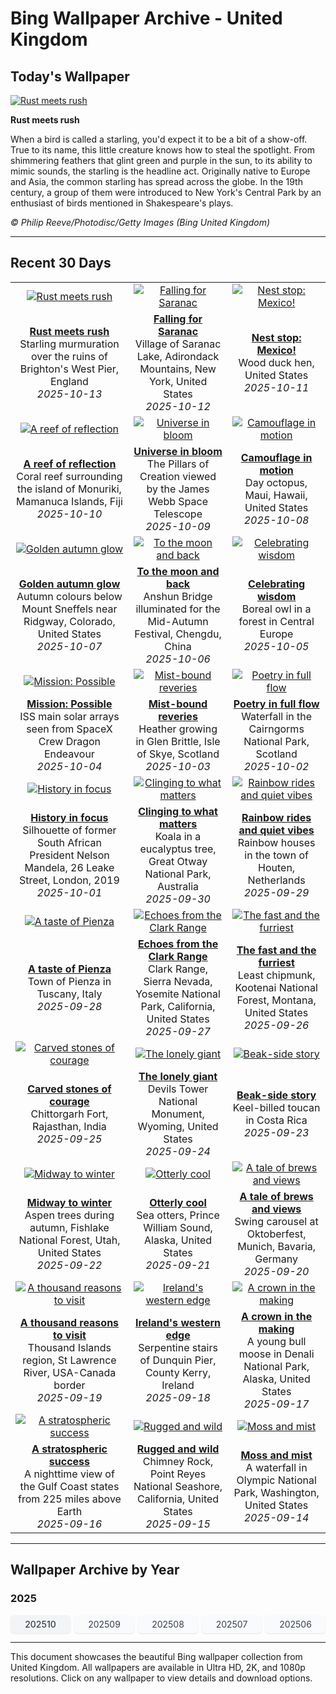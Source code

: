 # Bing Wallpaper Archive - United Kingdom

## Today's Wallpaper

[![Rust meets rush](https://www.bing.com/th?id=OHR.StarlingBrighton2025_EN-GB5939254897_UHD.jpg&pid=hp&w=2560)](https://bing.codexun.com/gb/detail/20251013)

**Rust meets rush**

When a bird is called a starling, you'd expect it to be a bit of a show-off. True to its name, this little creature knows how to steal the spotlight. From shimmering feathers that glint green and purple in the sun, to its ability to mimic sounds, the starling is the headline act. Originally native to Europe and Asia, the common starling has spread across the globe. In the 19th century, a group of them were introduced to New York's Central Park by an enthusiast of birds mentioned in Shakespeare's plays.

*© Philip Reeve/Photodisc/Getty Images (Bing United Kingdom)*

---

## Recent 30 Days

| | | |
|:---:|:---:|:---:|
| [![Rust meets rush](https://www.bing.com/th?id=OHR.StarlingBrighton2025_EN-GB5939254897_UHD.jpg&pid=hp&w=2560)](https://bing.codexun.com/gb/detail/20251013) | [![Falling for Saranac](https://www.bing.com/th?id=OHR.SaranacLake_EN-GB5589818058_UHD.jpg&pid=hp&w=2560)](https://bing.codexun.com/gb/detail/20251012) | [![Nest stop: Mexico!](https://www.bing.com/th?id=OHR.WoodDuckHen_EN-GB5445479640_UHD.jpg&pid=hp&w=2560)](https://bing.codexun.com/gb/detail/20251011) | 
| **[Rust meets rush](https://bing.codexun.com/gb/detail/20251013)**<br>Starling murmuration over the ruins of Brighton's West Pier, England<br>*2025-10-13* | **[Falling for Saranac](https://bing.codexun.com/gb/detail/20251012)**<br>Village of Saranac Lake, Adirondack Mountains, New York, United States<br>*2025-10-12* | **[Nest stop: Mexico!](https://bing.codexun.com/gb/detail/20251011)**<br>Wood duck hen, United States<br>*2025-10-11* | 
| [![A reef of reflection](https://www.bing.com/th?id=OHR.MonurikiFiji_EN-GB5307318194_UHD.jpg&pid=hp&w=2560)](https://bing.codexun.com/gb/detail/20251010) | [![Universe in bloom](https://www.bing.com/th?id=OHR.WebbPillars_EN-GB5169547738_UHD.jpg&pid=hp&w=2560)](https://bing.codexun.com/gb/detail/20251009) | [![Camouflage in motion](https://www.bing.com/th?id=OHR.OctopusCyanea_EN-GB5018105251_UHD.jpg&pid=hp&w=2560)](https://bing.codexun.com/gb/detail/20251008) | 
| **[A reef of reflection](https://bing.codexun.com/gb/detail/20251010)**<br>Coral reef surrounding the island of Monuriki, Mamanuca Islands, Fiji<br>*2025-10-10* | **[Universe in bloom](https://bing.codexun.com/gb/detail/20251009)**<br>The Pillars of Creation viewed by the James Webb Space Telescope<br>*2025-10-09* | **[Camouflage in motion](https://bing.codexun.com/gb/detail/20251008)**<br>Day octopus, Maui, Hawaii, United States<br>*2025-10-08* | 
| [![Golden autumn glow](https://www.bing.com/th?id=OHR.RidgwayAspens_EN-GB4884464302_UHD.jpg&pid=hp&w=2560)](https://bing.codexun.com/gb/detail/20251007) | [![To the moon and back](https://www.bing.com/th?id=OHR.AnshunBridge_EN-GB4728597345_UHD.jpg&pid=hp&w=2560)](https://bing.codexun.com/gb/detail/20251006) | [![Celebrating wisdom](https://www.bing.com/th?id=OHR.TeacherOwl_EN-GB4585864931_UHD.jpg&pid=hp&w=2560)](https://bing.codexun.com/gb/detail/20251005) | 
| **[Golden autumn glow](https://bing.codexun.com/gb/detail/20251007)**<br>Autumn colours below Mount Sneffels near Ridgway, Colorado, United States<br>*2025-10-07* | **[To the moon and back](https://bing.codexun.com/gb/detail/20251006)**<br>Anshun Bridge illuminated for the Mid-Autumn Festival, Chengdu, China<br>*2025-10-06* | **[Celebrating wisdom](https://bing.codexun.com/gb/detail/20251005)**<br>Boreal owl in a forest in Central Europe<br>*2025-10-05* | 
| [![Mission: Possible](https://www.bing.com/th?id=OHR.DragonEndeavour_EN-GB3820575849_UHD.jpg&pid=hp&w=2560)](https://bing.codexun.com/gb/detail/20251004) | [![Mist-bound reveries](https://www.bing.com/th?id=OHR.SkyeHeather_EN-GB3363939992_UHD.jpg&pid=hp&w=2560)](https://bing.codexun.com/gb/detail/20251003) | [![Poetry in full flow](https://www.bing.com/th?id=OHR.NationalPoetryDay2025_EN-GB3464467927_UHD.jpg&pid=hp&w=2560)](https://bing.codexun.com/gb/detail/20251002) | 
| **[Mission: Possible](https://bing.codexun.com/gb/detail/20251004)**<br>ISS main solar arrays seen from SpaceX Crew Dragon Endeavour<br>*2025-10-04* | **[Mist-bound reveries](https://bing.codexun.com/gb/detail/20251003)**<br>Heather growing in Glen Brittle, Isle of Skye, Scotland<br>*2025-10-03* | **[Poetry in full flow](https://bing.codexun.com/gb/detail/20251002)**<br>Waterfall in the Cairngorms National Park, Scotland<br>*2025-10-02* | 
| [![History in focus](https://www.bing.com/th?id=OHR.BlackMonthUK2025_EN-GB0715842244_UHD.jpg&pid=hp&w=2560)](https://bing.codexun.com/gb/detail/20251001) | [![Clinging to what matters](https://www.bing.com/th?id=OHR.EucalyptusKoala_EN-GB0256529335_UHD.jpg&pid=hp&w=2560)](https://bing.codexun.com/gb/detail/20250930) | [![Rainbow rides and quiet vibes](https://www.bing.com/th?id=OHR.HoutenHouses_EN-GB0083761278_UHD.jpg&pid=hp&w=2560)](https://bing.codexun.com/gb/detail/20250929) | 
| **[History in focus](https://bing.codexun.com/gb/detail/20251001)**<br>Silhouette of former South African President Nelson Mandela, 26 Leake Street, London, 2019<br>*2025-10-01* | **[Clinging to what matters](https://bing.codexun.com/gb/detail/20250930)**<br>Koala in a eucalyptus tree, Great Otway National Park, Australia<br>*2025-09-30* | **[Rainbow rides and quiet vibes](https://bing.codexun.com/gb/detail/20250929)**<br>Rainbow houses in the town of Houten, Netherlands<br>*2025-09-29* | 
| [![A taste of Pienza](https://www.bing.com/th?id=OHR.PienzaItaly_EN-GB9891059804_UHD.jpg&pid=hp&w=2560)](https://bing.codexun.com/gb/detail/20250928) | [![Echoes from the Clark Range](https://www.bing.com/th?id=OHR.YosemiteClark_EN-GB9745293465_UHD.jpg&pid=hp&w=2560)](https://bing.codexun.com/gb/detail/20250927) | [![The fast and the furriest](https://www.bing.com/th?id=OHR.AutumnChipmunk_EN-GB9058636428_UHD.jpg&pid=hp&w=2560)](https://bing.codexun.com/gb/detail/20250926) | 
| **[A taste of Pienza](https://bing.codexun.com/gb/detail/20250928)**<br>Town of Pienza in Tuscany, Italy<br>*2025-09-28* | **[Echoes from the Clark Range](https://bing.codexun.com/gb/detail/20250927)**<br>Clark Range, Sierra Nevada, Yosemite National Park, California, United States<br>*2025-09-27* | **[The fast and the furriest](https://bing.codexun.com/gb/detail/20250926)**<br>Least chipmunk, Kootenai National Forest, Montana, United States<br>*2025-09-26* | 
| [![Carved stones of courage](https://www.bing.com/th?id=OHR.FortChittorgarh_EN-GB8794173369_UHD.jpg&pid=hp&w=2560)](https://bing.codexun.com/gb/detail/20250925) | [![The lonely giant](https://www.bing.com/th?id=OHR.BearLodge_EN-GB8627501672_UHD.jpg&pid=hp&w=2560)](https://bing.codexun.com/gb/detail/20250924) | [![Beak-side story](https://www.bing.com/th?id=OHR.ToucanForest_EN-GB8333466039_UHD.jpg&pid=hp&w=2560)](https://bing.codexun.com/gb/detail/20250923) | 
| **[Carved stones of courage](https://bing.codexun.com/gb/detail/20250925)**<br>Chittorgarh Fort, Rajasthan, India<br>*2025-09-25* | **[The lonely giant](https://bing.codexun.com/gb/detail/20250924)**<br>Devils Tower National Monument, Wyoming, United States<br>*2025-09-24* | **[Beak-side story](https://bing.codexun.com/gb/detail/20250923)**<br>Keel-billed toucan in Costa Rica<br>*2025-09-23* | 
| [![Midway to winter](https://www.bing.com/th?id=OHR.AspenEquinox_EN-GB2838380564_UHD.jpg&pid=hp&w=2560)](https://bing.codexun.com/gb/detail/20250922) | [![Otterly cool](https://www.bing.com/th?id=OHR.IceOtters_EN-GB2135978576_UHD.jpg&pid=hp&w=2560)](https://bing.codexun.com/gb/detail/20250921) | [![A tale of brews and views](https://www.bing.com/th?id=OHR.OktoberfestSwing_EN-GB1846284671_UHD.jpg&pid=hp&w=2560)](https://bing.codexun.com/gb/detail/20250920) | 
| **[Midway to winter](https://bing.codexun.com/gb/detail/20250922)**<br>Aspen trees during autumn, Fishlake National Forest, Utah, United States<br>*2025-09-22* | **[Otterly cool](https://bing.codexun.com/gb/detail/20250921)**<br>Sea otters, Prince William Sound, Alaska, United States<br>*2025-09-21* | **[A tale of brews and views](https://bing.codexun.com/gb/detail/20250920)**<br>Swing carousel at Oktoberfest, Munich, Bavaria, Germany<br>*2025-09-20* | 
| [![A thousand reasons to visit](https://www.bing.com/th?id=OHR.ThousandIslands_EN-GB1501665871_UHD.jpg&pid=hp&w=2560)](https://bing.codexun.com/gb/detail/20250919) | [![Ireland's western edge](https://www.bing.com/th?id=OHR.DunquinIreland_EN-GB3162997633_UHD.jpg&pid=hp&w=2560)](https://bing.codexun.com/gb/detail/20250918) | [![A crown in the making](https://www.bing.com/th?id=OHR.YoungMoose_EN-GB3146356133_UHD.jpg&pid=hp&w=2560)](https://bing.codexun.com/gb/detail/20250917) | 
| **[A thousand reasons to visit](https://bing.codexun.com/gb/detail/20250919)**<br>Thousand Islands region, St Lawrence River, USA-Canada border<br>*2025-09-19* | **[Ireland's western edge](https://bing.codexun.com/gb/detail/20250918)**<br>Serpentine stairs of Dunquin Pier, County Kerry, Ireland<br>*2025-09-18* | **[A crown in the making](https://bing.codexun.com/gb/detail/20250917)**<br>A young bull moose in Denali National Park, Alaska, United States<br>*2025-09-17* | 
| [![A stratospheric success](https://www.bing.com/th?id=OHR.OzoneEarth_EN-GB2737742012_UHD.jpg&pid=hp&w=2560)](https://bing.codexun.com/gb/detail/20250916) | [![Rugged and wild](https://www.bing.com/th?id=OHR.PointReyesSeashore_EN-GB2522924402_UHD.jpg&pid=hp&w=2560)](https://bing.codexun.com/gb/detail/20250915) | [![Moss and mist](https://www.bing.com/th?id=OHR.HohWaterfall_EN-GB2323691969_UHD.jpg&pid=hp&w=2560)](https://bing.codexun.com/gb/detail/20250914) | 
| **[A stratospheric success](https://bing.codexun.com/gb/detail/20250916)**<br>A nighttime view of the Gulf Coast states from 225 miles above Earth<br>*2025-09-16* | **[Rugged and wild](https://bing.codexun.com/gb/detail/20250915)**<br>Chimney Rock, Point Reyes National Seashore, California, United States<br>*2025-09-15* | **[Moss and mist](https://bing.codexun.com/gb/detail/20250914)**<br>A waterfall in Olympic National Park, Washington, United States<br>*2025-09-14* | 


---

## Wallpaper Archive by Year

### 2025
<div style="display: grid; grid-template-columns: repeat(auto-fit, minmax(80px, 1fr)); gap: 6px; margin: 12px 0;">
<a href="https://bing.codexun.com/gb/archive/202510" style="padding: 6px 12px; font-size: 14px; border-radius: 6px; box-shadow: 0 1px 2px rgba(0,0,0,0.1); background-color: #f3f4f6; color: #374151; text-decoration: none; text-align: center; transition: background-color 0.2s ease; font-weight: 500;">202510</a>
<a href="https://bing.codexun.com/gb/archive/202509" style="padding: 6px 12px; font-size: 14px; border-radius: 6px; box-shadow: 0 1px 2px rgba(0,0,0,0.1); background-color: #f9fafb; color: #374151; text-decoration: none; text-align: center; transition: background-color 0.2s ease;">202509</a>
<a href="https://bing.codexun.com/gb/archive/202508" style="padding: 6px 12px; font-size: 14px; border-radius: 6px; box-shadow: 0 1px 2px rgba(0,0,0,0.1); background-color: #f9fafb; color: #374151; text-decoration: none; text-align: center; transition: background-color 0.2s ease;">202508</a>
<a href="https://bing.codexun.com/gb/archive/202507" style="padding: 6px 12px; font-size: 14px; border-radius: 6px; box-shadow: 0 1px 2px rgba(0,0,0,0.1); background-color: #f9fafb; color: #374151; text-decoration: none; text-align: center; transition: background-color 0.2s ease;">202507</a>
<a href="https://bing.codexun.com/gb/archive/202506" style="padding: 6px 12px; font-size: 14px; border-radius: 6px; box-shadow: 0 1px 2px rgba(0,0,0,0.1); background-color: #f9fafb; color: #374151; text-decoration: none; text-align: center; transition: background-color 0.2s ease;">202506</a>
</div>



---

This document showcases the beautiful Bing wallpaper collection from United Kingdom. All wallpapers are available in Ultra HD, 2K, and 1080p resolutions. Click on any wallpaper to view details and download options.
